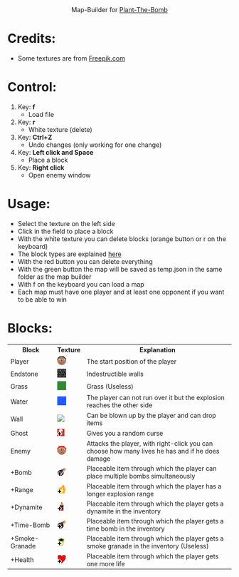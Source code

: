 <div align=center>Map-Builder for <a href="https://github.com/PyFlat-Studios-JR/Plant-The-Bomb">Plant-The-Bomb</a></div>

# Credits:
- Some textures are from <a href="https://de.freepik.com/">Freepik.com</a>

# Control:
1. Key: **f**
    - Load file
2. Key: **r**
    - White texture (delete)
3. Key: **Ctrl+Z**
    - Undo changes (only working for one change)
4. Key: **Left click and Space**
    - Place a block
5. Key: **Right click**
    - Open enemy window

# Usage:
- Select the texture on the left side 
- Click in the field to place a block
- With the white texture you can delete blocks (orange button or r on the keyboard)
- The block types are explained [here](#blocks)
- With the red button you can delete everything
- With the green button the map will be saved as temp.json in the same folder as the map builder
- With f on the keyboard you can load a map
- Each map must have one player and at least one opponent if you want to be able to win

# Blocks:
<table>
  <tr>
    <th>Block</th>
    <th>Texture</th>
    <th>Explanation</th>
  </tr>
  <tr>
    <td>Player</td>
    <td><img src="https://github.com/PyFlat-Studios-JR/PTB-Map-Builder/blob/main/textures/00_%20player.png"></img></td>
    <td>The start position of the player</td>
   </tr>
   <tr>
    <td>Endstone</td>
    <td><img src="https://github.com/PyFlat-Studios-JR/PTB-Map-Builder/blob/main/textures/01_endstone.png"></img></td>
    <td>Indestructible walls</td>
   </tr>
   <tr>
    <td>Grass</td>
    <td><img src="https://github.com/PyFlat-Studios-JR/PTB-Map-Builder/blob/main/textures/02_grass.png"></img></td>
    <td>Grass (Useless)</td>
   </tr>
   <tr>
    <td>Water</td>
    <td><img src="https://github.com/PyFlat-Studios-JR/PTB-Map-Builder/blob/main/textures/03_water.png"></img></td>
    <td>The player can not run over it but the explosion reaches the other side</td>
   </tr>
   <tr>
    <td>Wall</td>
    <td><img src="https://github.com/PyFlat-Studios-JR/PTB-Map-Builder/blob/main/textures/04_wall.png)"></img></td>
    <td>Can be blown up by the player and can drop items</td>
   </tr>
   <tr>
    <td>Ghost</td>
    <td><img src="https://github.com/PyFlat-Studios-JR/PTB-Map-Builder/blob/main/textures/07_%2Bghost.png"></img></td>
    <td>Gives you a random curse</td>
   </tr>
   <tr>
    <td>Enemy</td>
    <td><img src="https://github.com/PyFlat-Studios-JR/PTB-Map-Builder/blob/main/textures/12_enemy.png"></img></td>
    <td>Attacks the player, with right-click you can choose how many lives he has and if he does damage</td>
   </tr>
   <tr>
    <td>+Bomb</td>
    <td><img src="https://github.com/PyFlat-Studios-JR/PTB-Map-Builder/blob/main/textures/05_%2Bbomb.png"></img></td>
    <td>Placeable item through which the player can place multiple bombs simultaneously</td>
   </tr>
   <tr>
    <td>+Range</td>
    <td><img src="https://github.com/PyFlat-Studios-JR/PTB-Map-Builder/blob/main/textures/06_%2Bfire.png"></img></td>
    <td>Placeable item through which the player has a longer explosion range</td>
   </tr>
   <tr>
    <td>+Dynamite</td>
    <td><img src="https://github.com/PyFlat-Studios-JR/PTB-Map-Builder/blob/main/textures/08_dynamit.png"></img></td>
    <td>Placeable item through which the player gets a dynamite in the inventory</td>
   </tr>
   <tr>
    <td>+Time-Bomb</td>
    <td><img src="https://github.com/PyFlat-Studios-JR/PTB-Map-Builder/blob/main/textures/09_time_bomb.png"></img></td>
    <td>Placeable item through which the player gets a time bomb in the inventory</td>
   </tr>
   <tr>
    <td>+Smoke-Granade</td>
    <td><img src="https://github.com/PyFlat-Studios-JR/PTB-Map-Builder/blob/main/textures/10_%20smoke_granade.png"></img></td>
    <td>Placeable item through which the player gets a smoke granade in the inventory (Useless)</td>
   </tr>
   <tr>
    <td>+Health</td>
    <td><img src="https://github.com/PyFlat-Studios-JR/PTB-Map-Builder/blob/main/textures/11_heart.png"></img></td>
    <td>Placeable item through which the player gets one more life</td>
   </tr>
</table>